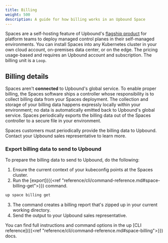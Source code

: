 ```yaml
---
title: Billing
weight: 500
description: A guide for how billing works in an Upbound Space
---
```


Spaces are a self-hosting feature of Upbound's [flagship product](https://www.upbound.io/product/upbound) for platform teams to deploy managed control planes in their self-managed environments. You can install Spaces into any Kubernetes cluster in your own cloud account, on-premises data center, or on the edge. The pricing usage-based and requires an Upbound account and subscription. The billing unit is a `Loop`.

## Billing details

Spaces aren't **connected** to Upbound's global service. To enable proper billing, the Spaces software ships a controller whose responsibility is to collect billing data from your Spaces deployment. The collection and storage of your billing data happens expressly locally within your environment; no data is automatically emitted back to Upbound's global service. Spaces periodically exports the billing data out of the Spaces controller to a secure file in your environment.

Spaces customers must periodically provide the billing data to Upbound. Contact your Upbound sales representative to learn more.

### Export billing data to send to Upbound

To prepare the billing data to send to Upbound, do the following:

1. Ensure the current context of your kubeconfig points at the Spaces cluster.
2. Run the [export]({{<ref "reference/cli/command-reference.md#space-billing-get">}}) command.
```bash
up space billing get
```
3. The command creates a billing report that's zipped up in your current working directory.
4. Send the output to your Upbound sales representative.

You can find full instructions and command options in the up [CLI reference]({{<ref "reference/cli/command-reference.md#space-billing">}})  docs.